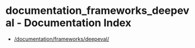 # documentation_frameworks_deepeval - Documentation Index

- [/documentation/frameworks/deepeval/](./_documentation_frameworks_deepeval_.md)
